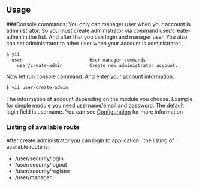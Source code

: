 Usage
-----

###Console commands:
You only can manager user when your account is administrator.
So you must create administrator via command user/create-admin in the fist.
And after that you can login and manager user. You also can set administrator to other user when your account is administrator.

````bash
$ yii
- user                         User manager commands
    user/create-admin          Create new administrator account.
````

Now let run console command. And enter your account information.
 
```bash
$ yii user/create-admin
```

The information of account depending on the module you choose. 
Example for simple module you need username/email and password.
The default login field is username. You can see [Configuration](https://github.com/suckkay/yii2-user-plus/tree/master/docs#2-configuration) for more information

### Listing of available route
After create administrator you can login to application , the listing of available route is:<BR>

+ /user/security/login
+ /user/security/logout
+ /user/security/register
+ /user/manager
